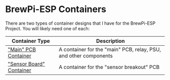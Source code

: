 # BrewPi-ESP Containers



There are two types of container designs that I have for the BrewPi-ESP Project. You will likely need one of each:



| Container Type                                               | Description                                                  |
| ------------------------------------------------------------ | ------------------------------------------------------------ |
| ["Main" PCB Container](Main%20PCB%20Container/README.md)     | A container for the "main" PCB, relay, PSU, and other components |
| ["Sensor Board" Container](Sensor%20Board%20Container/README.md) | A container for the "sensor breakout" PCB                    |

